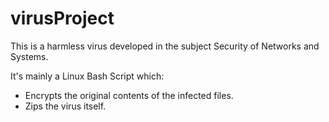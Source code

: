 # virusProject
This is a harmless virus developed in the subject Security of Networks and Systems.

It's mainly a Linux Bash Script which:

* Encrypts the original contents of the infected files.
* Zips the virus itself.
